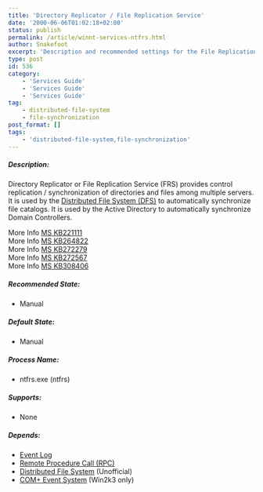 ```yaml
---
title: 'Directory Replicator / File Replication Service'
date: '2000-06-06T01:02:18+02:00'
status: publish
permalink: /article/winnt-services-ntfrs.html
author: Snakefoot
excerpt: 'Description and recommended settings for the File Replication service.'
type: post
id: 536
category:
    - 'Services Guide'
    - 'Services Guide'
    - 'Services Guide'
tag:
    - distributed-file-system
    - file-synchronization
post_format: []
tags:
    - 'distributed-file-system,file-synchronization'
---
```

##### Description:

 Directory Replicator or File Replication Service (FRS) provides control replication / synchronization of directories and files among multiple servers. It is used by the [Distributed File System (DFS)](/article/winnt-services-dfs.html) to automatically synchronize file catalogs. It is used by the Active Directory to automatically synchronize Domain Controllers.  
  
 More Info [MS KB221111](http://support.microsoft.com/kb/221111 "Description of FRS Entries in the Registry [Q221111]")  
 More Info [MS KB264822](http://support.microsoft.com/kb/264822 "File Replication Service Stops Responding When Staging Area is Full [Q264822]")  
 More Info [MS KB272279](http://support.microsoft.com/kb/272279 "How to Troubleshoot the File Replication Service and the Distributed File System (MS KB272279) [Q272279]")  
 More Info [MS KB272567](http://support.microsoft.com/kb/272567 "File Replication Service Improvements in Windows 2000 Service Pack 2 [Q272567]")  
 More Info [MS KB308406](http://support.microsoft.com/kb/308406 "FRS Event Log Error Codes [Q308406]")  
  
##### Recommended State:

- Manual

##### Default State:

- Manual

##### Process Name:

- ntfrs.exe (ntfrs)

##### Supports:

- None

##### Depends:

- [Event Log](/article/winnt-services-eventlog.html)
- [Remote Procedure Call (RPC)](/article/winnt-services-rpcss.html)
- [Distributed File System](/article/winnt-services-dfs.html) (Unofficial)
- [COM+ Event System](/article/winnt-services-eventsystem.html) (Win2k3 only)